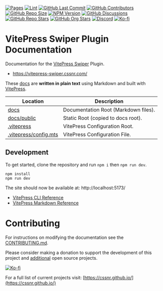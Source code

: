 [![Pages](https://img.shields.io/github/actions/workflow/status/cssnr/vitepress-swiper-docs/pages.yaml?logo=cachet&label=pages)](https://github.com/cssnr/vitepress-swiper-docs/actions/workflows/pages.yaml)
[![Lint](https://img.shields.io/github/actions/workflow/status/cssnr/vitepress-swiper-docs/lint.yaml?logo=cachet&label=lint)](https://github.com/cssnr/vitepress-swiper-docs/actions/workflows/lint.yaml)
[![GitHub Last Commit](https://img.shields.io/github/last-commit/cssnr/vitepress-swiper-docs?logo=vitepress&logoColor=white&label=updated)](https://github.com/cssnr/vitepress-swiper-docs/pulse)
[![GitHub Contributors](https://img.shields.io/github/contributors/cssnr/vitepress-swiper-docs?logo=github)](https://github.com/cssnr/vitepress-swiper-docs/graphs/contributors)
[![GitHub Repo Size](https://img.shields.io/github/repo-size/cssnr/vitepress-swiper-docs?logo=bookstack&logoColor=white&label=repo%20size)](https://github.com/cssnr/vitepress-swiper-docs)
[![NPM Version](https://img.shields.io/npm/v/%40cssnr%2Fvitepress-swiper?logo=npm)](https://www.npmjs.com/package/@cssnr/vitepress-swiper)
[![GitHub Discussions](https://img.shields.io/github/discussions/cssnr/vitepress-swiper?logo=github)](https://github.com/cssnr/vitepress-swiper/discussions)
[![GitHub Repo Stars](https://img.shields.io/github/stars/cssnr/vitepress-swiper?style=flat&logo=github)](https://github.com/cssnr/vitepress-swiper)
[![GitHub Org Stars](https://img.shields.io/github/stars/cssnr?style=flat&logo=github&label=org%20stars)](https://cssnr.github.io/)
[![Discord](https://img.shields.io/discord/899171661457293343?logo=discord&logoColor=white&label=discord&color=7289da)](https://discord.gg/wXy6m2X8wY)
[![Ko-fi](https://img.shields.io/badge/Ko--fi-72a5f2?logo=kofi&label=support)](https://ko-fi.com/cssnr)

# VitePress Swiper Plugin Documentation

Documentation for the [VitePress Swiper](https://github.com/cssnr/vitepress-swiper) Plugin.

- https://vitepress-swiper.cssnr.com/

These [docs](docs) are **written in plain text** using Markdown and built with [VitePress](https://vitepress.dev/).

| Location                                       | Description                          |
| ---------------------------------------------- | ------------------------------------ |
| [docs](docs)                                   | Documentation Root (Markdown files). |
| [docs/public](docs/public)                     | Static Root (copied to docs root).   |
| [.vitepress](.vitepress)                       | VitePress Configuration Root.        |
| [.vitepress/config.mts](.vitepress/config.mts) | VitePress Configuration File.        |

## Development

To get started, clone the repository and run `npm i` then `npm run dev`.

```shell
npm install
npm run dev
```

The site should now be available at: http://localhost:5173/

- [VitePress CLI Reference](https://vitepress.dev/reference/cli)
- [VitePress Markdown Reference](https://vitepress.dev/guide/markdown)

# Contributing

For instructions on modifying the documentation see the [CONTRIBUTING.md](#contributing-ov-file).

Please consider making a donation to support the development of this project
and [additional](https://cssnr.com/) open source projects.

[![Ko-fi](https://ko-fi.com/img/githubbutton_sm.svg)](https://ko-fi.com/cssnr)

For a full list of current projects visit: [https://cssnr.github.io/](https://cssnr.github.io/)
